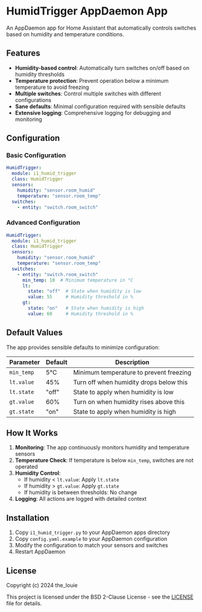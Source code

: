# HumidTrigger AppDaemon App

An AppDaemon app for Home Assistant that automatically controls switches based on humidity and temperature conditions.

## Features

- **Humidity-based control**: Automatically turn switches on/off based on humidity thresholds
- **Temperature protection**: Prevent operation below a minimum temperature to avoid freezing
- **Multiple switches**: Control multiple switches with different configurations
- **Sane defaults**: Minimal configuration required with sensible defaults
- **Extensive logging**: Comprehensive logging for debugging and monitoring

## Configuration

### Basic Configuration

```yaml
HumidTrigger:
  module: i1_humid_trigger
  class: HumidTrigger
  sensors:
    humidity: "sensor.room_humid"
    temperature: "sensor.room_temp"
  switches:
    - entity: "switch.room_switch"
```

### Advanced Configuration

```yaml
HumidTrigger:
  module: i1_humid_trigger
  class: HumidTrigger
  sensors:
    humidity: "sensor.room_humid"
    temperature: "sensor.room_temp"
  switches:
    - entity: "switch.room_switch"
      min_temp: 10  # Minimum temperature in °C
      lt:
        state: "off"  # State when humidity is low
        value: 55     # Humidity threshold in %
      gt:
        state: "on"   # State when humidity is high
        value: 60     # Humidity threshold in %
```

## Default Values

The app provides sensible defaults to minimize configuration:

| Parameter | Default | Description |
|-----------|---------|-------------|
| `min_temp` | 5°C | Minimum temperature to prevent freezing |
| `lt.value` | 45% | Turn off when humidity drops below this |
| `lt.state` | "off" | State to apply when humidity is low |
| `gt.value` | 60% | Turn on when humidity rises above this |
| `gt.state` | "on" | State to apply when humidity is high |

## How It Works

1. **Monitoring**: The app continuously monitors humidity and temperature sensors
2. **Temperature Check**: If temperature is below `min_temp`, switches are not operated
3. **Humidity Control**:
   - If humidity < `lt.value`: Apply `lt.state`
   - If humidity > `gt.value`: Apply `gt.state`
   - If humidity is between thresholds: No change
4. **Logging**: All actions are logged with detailed context

## Installation

1. Copy `i1_humid_trigger.py` to your AppDaemon apps directory
2. Copy `config.yaml.example` to your AppDaemon configuration
3. Modify the configuration to match your sensors and switches
4. Restart AppDaemon

## License

Copyright (c) 2024 the_louie

This project is licensed under the BSD 2-Clause License - see the [LICENSE](LICENSE) file for details.
